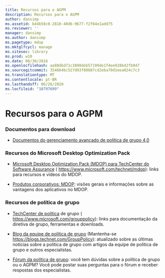 ```yaml
---
title: Recursos para o AGPM
description: Recursos para o AGPM
author: dansimp
ms.assetid: b44b58c0-2810-40d6-9677-f2f64e1add75
ms.reviewer: ''
manager: dansimp
ms.author: dansimp
ms.pagetype: mdop
ms.mktglfcycl: manage
ms.sitesec: library
ms.prod: w10
ms.date: 08/30/2016
ms.openlocfilehash: aa88dbd71c3890deb57199de1f4ee928b42fb947
ms.sourcegitcommit: 354664bc527d93f80687cd2eba70d1eea024c7c3
ms.translationtype: MT
ms.contentlocale: pt-BR
ms.lasthandoff: 06/26/2020
ms.locfileid: "10797699"
---
```

# Recursos para o AGPM


### Documentos para download

-   [Documentos do gerenciamento avançado de política de grupo 4,0](https://www.microsoft.com/download/details.aspx?id=13975)

### Recursos do Microsoft Desktop Optimization Pack

-   [Microsoft Desktop Optimization Pack (MDOP) para TechCenter do Software Assurance](https://go.microsoft.com/fwlink/?LinkID=159870) ( https://www.microsoft.com/technet/mdop): links para recursos e vídeos do MDOP.

-   [Produtos corporativos: MDOP](https://go.microsoft.com/fwlink/?LinkID=160297): visões gerais e informações sobre as vantagens dos aplicativos no MDOP.

### Recursos de política de grupo

-   [TechCenter de política](https://go.microsoft.com/fwlink/?LinkID=145531) de grupo ( https://www.microsoft.com/grouppolicy): links para documentação da diretiva de grupo, ferramentas e downloads.

-   [Blog da equipe de política de grupo](https://go.microsoft.com/fwlink/?LinkID=75192) (Mantenha-se https://blogs.technet.com/GroupPolicy): atualizado sobre as últimas notícias sobre a política de grupo com artigos da equipe de política de grupo e outros especialistas.

-   [Fórum da política de grupo](https://go.microsoft.com/fwlink/?LinkID=145532): você tem dúvidas sobre a política de grupo ou o AGPM? Você pode postar suas perguntas para o fórum e receber respostas dos especialistas.

 

 





